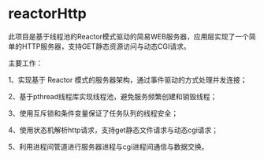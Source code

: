 # reactorHttp
此项目是基于线程池的Reactor模式驱动的简易WEB服务器，应用层实现了一个简单的HTTP服务器，支持GET静态资源访问与动态CGI请求。  

主要工作：  

1、实现基于 Reactor 模式的服务器架构，通过事件驱动的方式处理并发连接；  

2、基于pthread线程库实现线程池，避免服务频繁创建和销毁线程；  

3、使用互斥锁和条件变量保证了任务队列的线程安全；  

4、使用状态机解析http请求，支持get静态文件请求与动态cgi请求；  

5、利用进程间管道进行服务器进程与cgi进程间通信与数据交换。  

